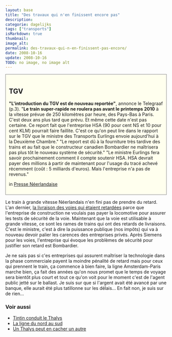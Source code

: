 ```yaml
---
layout: base
title: "Des travaux qui n'en finissent encore pas"
description: 
categorie: dagelijks
tags: ["transports"]
isMarkdown: true
thumbnail: 
image_alt: 
permalink: des-travaux-qui-n-en-finissent-pas-encore/
date: 2008-10-16
update: 2008-10-16
TODO: no image, no image alt
---
```




<!-- HTML -->
<div style="border:1px solid grey; background-color:#FFFFEE; padding:10px;">

## TGV

**"L'introduction du TGV est de nouveau reportée"**, annonce le Telegraaf (p.3). "**Le train super-rapide ne roulera pas avant le printemps 2010** à la vitesse prévue de 250 kilomètres par heure, des Pays-Bas à Paris. C'est deux ans plus tard que prévu. Et même cette date n'est pas certaine. Ce report fait que l'entreprise HSA (90 pour cent NS et 10 pour cent KLM) pourrait faire faillite. C'est ce qu'on peut lire dans le rapport sur le TGV que le ministre des Transports Eurlings envoie aujourd'hui à la Deuxième Chambre."
"Le report est dû à la fourniture très tardive des trains et au fait que le constructeur canadien Bombardier ne maîtrisera pas plus tôt le nouveau système de sécurité." "Le ministre Eurlings fera savoir prochainement comment il compte soutenir HSA. HSA devrait payer des millions à partir de maintenant pour l'usage du tracé achevé récemment (coût : 5 milliards d'euros). Mais l'entreprise n'a pas de revenus."

in [Presse Néerlandaise](http://www.ambafrance-nl.org/spip.php?article10175)

</div>
<!-- / HTML -->

Le train à grande vitesse Néerlandais n'en fini pas de prendre du retard. L'an dernier, [la livraison des voies qui étaient retardées](/une-nouvelle-ligne-a-grande-vitesse) parce que l'entreprise de construction ne voulais pas payer la locomotive pour assurer les tests de sécurité de la voie. Maintenant que la voie est utilisable à grande vitesse, ce sont les rames de trains qui ont des retards de livraisons. C'est le ministre, c'est à dire la puissance publique (nos impôts) qui va à nouveau devoir palier les carences des entreprises privés. Après Siemens pour les voies, l'entreprise qui évoque les problèmes de sécurité pour justifier son retard est Bombardier.

Je ne sais pas si c'es entreprises qui assurent maîtriser la technologie dans la phase commerciale payent la moindre pénalité de retard mais pour ceux qui prennent le train, ça commence à bien faire, la ligne Amsterdam-Paris marche bien, ça fait des années qu'on nous promet que le temps de voyage sera bientôt plus court et tout ce qu'on voit pour le moment c'est de l'agent public jetté sur le ballast. Je suis sur que si l'argent avait été avancé par une banque, elle aurait été plus tatillonne sur les délais... En fait non, je suis sur de rien...

### Voir aussi 
* [Tintin conduit le Thalys](/tintin-conduit-le-thalys)
* [La ligne du nord au sud](/la-ligne-du-nord-au-sud)
* [Un Thalys peut en cacher un autre](/un-thalys-peut-en-cacher-un-autre)
